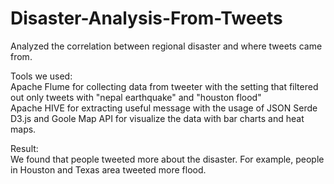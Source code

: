 # Disaster-Analysis-From-Tweets
Analyzed the correlation between regional disaster and where tweets came from.	
	
Tools we used: 	
Apache Flume for collecting data from tweeter with the setting that filtered out only tweets with "nepal earthquake" and "houston flood"	
Apache HIVE for extracting useful message with the usage of JSON Serde	
D3.js and Goole Map API for visualize the data with bar charts and heat maps.	

Result:		
We found that people tweeted more about the disaster. For example, people in Houston and Texas area tweeted more flood.	

